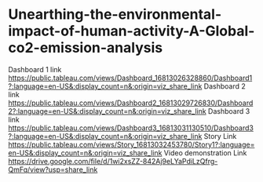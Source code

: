 # Unearthing-the-environmental-impact-of-human-activity-A-Global-co2-emission-analysis
Dashboard 1 link https://public.tableau.com/views/Dashboard_16813026328860/Dashboard1?:language=en-US&:display_count=n&:origin=viz_share_link
Dashboard 2 link https://public.tableau.com/views/Dashboard2_16813029726830/Dashboard2?:language=en-US&:display_count=n&:origin=viz_share_link
Dashboard 3 link https://public.tableau.com/views/Dashboard3_16813031130510/Dashboard3?:language=en-US&:display_count=n&:origin=viz_share_link
Story Link https://public.tableau.com/views/Story_16813032453780/Story1?:language=en-US&:display_count=n&:origin=viz_share_link
Video demonstration Link https://drive.google.com/file/d/1wi2xsZZ-842Aj9eLYaPdiLzQfrg-QmFq/view?usp=share_link
